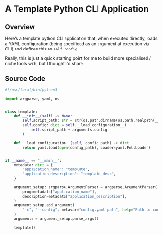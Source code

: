# A Template Python CLI Application

## Overview

Here's a template python CLI application that, when executed directly, loads a YAML configuration (being specificed as an argument at execution via CLI) and defines this as `self.config`

Really, this is just a quick starting point for me to build more specialised / niche tools with, but I thought I'd share 

## Source Code

```python
#!/usr/local/bin/python3

import argparse, yaml, os


class template:
    def __init__(self) -> None:
        self.script_path: str = str(os.path.dirname(os.path.realpath(__file__))) + "/"
        self.config: dict = self.__load_configuration__(
            self.script_path + arguments.config
        )

    def __load_configuration__(self, config_path) -> dict:
        return yaml.load(open(config_path), Loader=yaml.FullLoader)


if __name__ == "__main__":
    metadata: dict = {
        "application_name": "template",
        "application_description": "template_desc",
    }

    argument_setup: argparse.ArgumentParser = argparse.ArgumentParser(
        prog=metadata["application_name"],
        description=metadata["application_description"],
    )
    argument_setup.add_argument(
        "-c", "--config", metavar="config.yaml path", help="Path to config.yaml"
    )
    arguments = argument_setup.parse_args()

    template()

```
